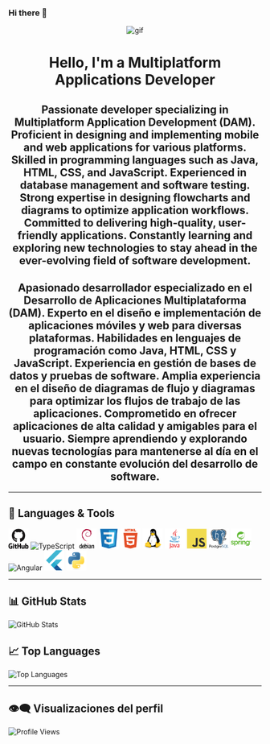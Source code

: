 ### Hi there 👋

<div id="header" align="center">
  <img src="https://media.giphy.com/media/QDjpIL6oNCVZ4qzGs7/giphy.gif" alt="gif" width="300"/>
</div>

<h1 align="center">Hello, I'm a Multiplatform Applications Developer</h1>
<h2 align="center">Passionate developer specializing in Multiplatform Application Development (DAM). Proficient in designing and implementing mobile and web applications for various platforms. Skilled in programming languages such as Java, HTML, CSS, and JavaScript. Experienced in database management and software testing. Strong expertise in designing flowcharts and diagrams to optimize application workflows. Committed to delivering high-quality, user-friendly applications. Constantly learning and exploring new technologies to stay ahead in the ever-evolving field of software development.</h2>

<h2 align="center">Apasionado desarrollador especializado en el Desarrollo de Aplicaciones Multiplataforma (DAM). Experto en el diseño e implementación de aplicaciones móviles y web para diversas plataformas. Habilidades en lenguajes de programación como Java, HTML, CSS y JavaScript. Experiencia en gestión de bases de datos y pruebas de software. Amplia experiencia en el diseño de diagramas de flujo y diagramas para optimizar los flujos de trabajo de las aplicaciones. Comprometido en ofrecer aplicaciones de alta calidad y amigables para el usuario. Siempre aprendiendo y explorando nuevas tecnologías para mantenerse al día en el campo en constante evolución del desarrollo de software.</h2>

---

## 🌟 Languages & Tools
<div>
  <span>
    <img src="https://github.com/devicons/devicon/blob/master/icons/github/github-original-wordmark.svg" title="GitHub" alt="GitHub" width="40" height="40"/>
  </span>
  <span>
    <img src="https://icongr.am/devicon/typescript-original.svg?size=128&color=currentColor" title="TypeScript" alt="TypeScript" width="40" height="40"/>
  </span>
  <span>
    <img src="https://github.com/devicons/devicon/blob/master/icons/debian/debian-original-wordmark.svg" alt="Debian" width="40" height="40"/>
  </span>
  <span>
    <img src="https://github.com/devicons/devicon/blob/master/icons/css3/css3-original.svg" title="CSS3" alt="CSS3" width="40" height="40"/>
  </span>
  <span>
    <img src="https://github.com/devicons/devicon/blob/master/icons/html5/html5-plain-wordmark.svg" title="HTML5" alt="HTML5" width="40" height="40"/>
  </span>
  <span>
    <img src="https://github.com/devicons/devicon/blob/master/icons/linux/linux-original.svg" title="Linux" alt="Linux" width="40" height="40"/>
  </span>
  <span>
    <img src="https://github.com/devicons/devicon/blob/master/icons/java/java-original-wordmark.svg" title="Java" alt="Java" width="40" height="40"/>
  </span>
  <span>
    <img src="https://github.com/devicons/devicon/blob/master/icons/javascript/javascript-original.svg" title="JavaScript" alt="JavaScript" width="40" height="40"/>
  </span>
  <span>
    <img src="https://github.com/devicons/devicon/blob/master/icons/postgresql/postgresql-original-wordmark.svg" title="PostgreSQL" alt="PostgreSQL" width="40" height="40"/>
  </span>
  <span>
    <img src="https://github.com/devicons/devicon/blob/master/icons/spring/spring-original-wordmark.svg" title="Spring" alt="Spring" width="40" height="40"/>
  </span>
  <span>
    <img src="https://cdn.jsdelivr.net/gh/devicons/devicon/icons/angularjs/angularjs-original.svg" title="Angular" alt="Angular" width="40" height="40"/>
  </span>
  <span>
    <img src="https://github.com/devicons/devicon/blob/master/icons/flutter/flutter-original.svg" title="Flutter" alt="Flutter" width="40" height="40"/>
  </span>
  <span>
    <img src="https://github.com/devicons/devicon/blob/master/icons/python/python-original.svg" title="Python" alt="Python" width="40" height="40"/>
  </span>
</div>

---

## 📊 GitHub Stats
![GitHub Stats](https://github-readme-stats.vercel.app/api?username=ppsegur&show_icons=true&theme=radical)

## 📈 Top Languages
![Top Languages](https://github-readme-stats.vercel.app/api/top-langs/?username=ppsegur&layout=compact&theme=radical)


---

## 👁‍🗨 Visualizaciones del perfil
![Profile Views](https://komarev.com/ghpvc/?username=ppsegur&color=brightgreen)

